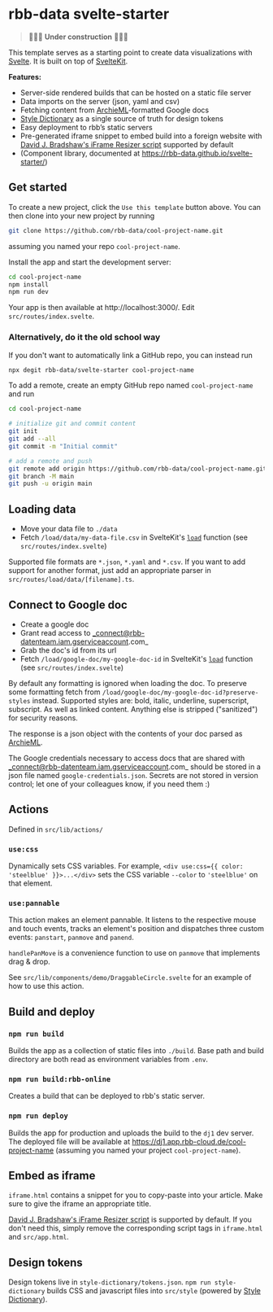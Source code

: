 # rbb-data svelte-starter

> 🚧🚧🚧 **Under construction** 🚧🚧🚧

This template serves as a starting point to create data visualizations with [Svelte](https://svelte.dev/). It is built on top of [SvelteKit](https://kit.svelte.dev/).

**Features:**

- Server-side rendered builds that can be hosted on a static file server
- Data imports on the server (json, yaml and csv)
- Fetching content from [ArchieML](http://archieml.org)-formatted Google docs
- [Style Dictionary](https://amzn.github.io/style-dictionary/#/) as a single source of truth for design tokens
- Easy deployment to rbb’s static servers
- Pre-generated iframe snippet to embed build into a foreign website with [David J. Bradshaw's iFrame Resizer script](https://github.com/davidjbradshaw/iframe-resizer) supported by default
- (Component library, documented at https://rbb-data.github.io/svelte-starter/)

## Get started

To create a new project, click the `Use this template` button above. You can then clone into your new project by running

```bash
git clone https://github.com/rbb-data/cool-project-name.git
```

assuming you named your repo `cool-project-name`.

Install the app and start the development server:

```bash
cd cool-project-name
npm install
npm run dev
```

Your app is then available at http://localhost:3000/. Edit `src/routes/index.svelte`.

### Alternatively, do it the old school way

If you don't want to automatically link a GitHub repo, you can instead run

```bash
npx degit rbb-data/svelte-starter cool-project-name
```

To add a remote, create an empty GitHub repo named `cool-project-name` and run

```bash
cd cool-project-name

# initialize git and commit content
git init
git add --all
git commit -m "Initial commit"

# add a remote and push
git remote add origin https://github.com/rbb-data/cool-project-name.git
git branch -M main
git push -u origin main
```

## Loading data

- Move your data file to `./data`
- Fetch `/load/data/my-data-file.csv` in SvelteKit's [`load`](https://kit.svelte.dev/docs#loading) function (see `src/routes/index.svelte`)

Supported file formats are `*.json`, `*.yaml` and `*.csv`. If you want to add support for another format, just add an appropriate parser in `src/routes/load/data/[filename].ts`.

## Connect to Google doc

- Create a google doc
- Grant read access to _connect@rbb-datenteam.iam.gserviceaccount.com_
- Grab the doc's id from its url
- Fetch `/load/google-doc/my-google-doc-id` in SvelteKit's [`load`](https://kit.svelte.dev/docs#loading) function (see `src/routes/index.svelte`)

By default any formatting is ignored when loading the doc. To preserve some formatting fetch from `/load/google-doc/my-google-doc-id?preserve-styles` instead. Supported styles are: bold, italic, underline, superscript, subscript. As well as linked content. Anything else is stripped ("sanitized") for security reasons.

The response is a json object with the contents of your doc parsed as [ArchieML](http://archieml.org).

The Google credentials necessary to access docs that are shared with _connect@rbb-datenteam.iam.gserviceaccount.com_ should be stored in a json file named `google-credentials.json`. Secrets are not stored in version control; let one of your colleagues know, if you need them :)

## Actions

Defined in `src/lib/actions/`

### `use:css`

Dynamically sets CSS variables. For example, `<div use:css={{ color: 'steelblue' }}>...</div>` sets the CSS variable `--color` to `'steelblue'` on that element.

### `use:pannable`

This action makes an element pannable. It listens to the respective mouse and touch events, tracks an element's position and dispatches three custom events: `panstart`, `panmove` and `panend`.

`handlePanMove` is a convenience function to use on `panmove` that implements drag & drop.

See `src/lib/components/demo/DraggableCircle.svelte` for an example of how to use this action.

## Build and deploy

### `npm run build`

Builds the app as a collection of static files into `./build`. Base path and build directory are both read as environment variables from `.env`.

### `npm run build:rbb-online`

Creates a build that can be deployed to rbb's static server.

### `npm run deploy`

Builds the app for production and uploads the build to the `dj1` dev server. The deployed file will be available at https://dj1.app.rbb-cloud.de/cool-project-name (assuming you named your project `cool-project-name`).

## Embed as iframe

`iframe.html` contains a snippet for you to copy-paste into your article. Make sure to give the iframe an appropriate title.

[David J. Bradshaw's iFrame Resizer script](https://github.com/davidjbradshaw/iframe-resizer) is supported by default. If you don't need this, simply remove the corresponding script tags in `iframe.html` and `src/app.html`.

## Design tokens

Design tokens live in `style-dictionary/tokens.json`. `npm run style-dictionary` builds CSS and javascript files into `src/style` (powered by [Style Dictionary](https://amzn.github.io/style-dictionary/#/)).
